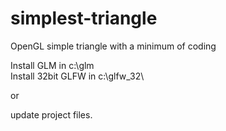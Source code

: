 # simplest-triangle
OpenGL simple triangle with a minimum of coding

Install GLM in c:\glm\
Install 32bit GLFW in c:\glfw_32\

or

update project files.
